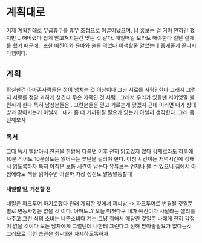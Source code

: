 # 계획대로

어제 계획한대로 무급휴무를 휴무 조정으로 이끌어냈으며, 남 흉보는 걸 거이 안하긴 했지만 .. 해버렸다 쉽게 안고쳐지는건 맞는 것 같다.
매일매일 보카도 해야한다 일단 결제를 했기 때문에.. 또한 예진이와 윤아와 술을 먹었다 어색할줄 알았는데 좋게좋게 끝나서 다행이다.

## 계획

확실한건 아마존사람들은 정이 넘치는 것 이상이다 그냥 서로를 사랑? 한다 그래서 그런지 서로를 정말 과하게 챙긴다 무슨 가족인 것 처럼.. 그래서 우리가 있을땐 저어엉말 불편하게 한다 특히 남성분들은.. 그런분들은 믿고 거르는게 맞겠지 근데 이러면 내가 상대방과 같아지는거 아닐까.. 내가 좀 더 가까워질 필요가 있는거 아닐까 생각한다. 그래 좀 친해보자

### 독서 

그때 독서 삘받아서 한권을 한방에 다끝낸 이후 전혀 읽고있지 않다 강제로라도 하루에 10분 적어도 10분정도는 읽어주는 루틴을 길러야 한다. 아침 시간이든 저녁시간에 정해서 읽도록하자 특히 아침은 보통 시간이 남는다 유튜브는 언제나 볼 수 있으니 집에서 아침에라도 책을 읽어주면 어떨까 가장 정신도 말똥말똥할때 

#### 내일할 일, 개선할 점

내일은 파크투어 하기로했다 원래 계획한 것에서 피씨방 -> 파크투어로 변경될 것일뿐 별로 변동사항은 없을 것 이다. 아마도..? 오늘 미쳣다구 내가 예진이가 사달라는 젤리를 사주고 그런 식의 소비는 나쁜소비다 걔는 그냥 취해서 매달린 것일뿐 나에게 전혀 감정이 없을 것이다 모든 남자에게 그럴텐데 나한테 그런다고 전혀 받아줄필요가 없다는것 그러므로 이런 습관은 최~대한 자제하도록하자